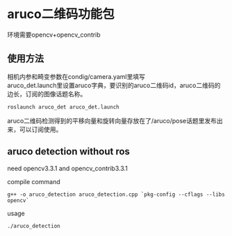 # aruco二维码功能包

环境需要opencv+opencv_contrib  

## 使用方法

相机内参和畸变参数在condig/camera.yaml里填写  
aruco_det.launch里设置aruco字典，要识别的aruco二维码id，aruco二维码的边长，订阅的图像话题名称。  
```
roslaunch aruco_det aruco_det.launch
```

aruco二维码检测得到的平移向量和旋转向量存放在了/aruco/pose话题里发布出来，可以订阅使用。  

## aruco detection without ros

need opencv3.3.1 and opencv_contrib3.3.1

compile command
```
g++ -o aruco_detection aruco_detection.cpp `pkg-config --cflags --libs opencv`

```
usage
```
./aruco_detection
```


